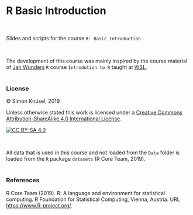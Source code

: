 # R Basic Introduction

<br>

Slides and scripts for the course `R: Basic Introduction`

<br>

The development of this course was mainly inspired by the course material of
[Jan Wunders](https://wunder.co.nz/) `R` course `Introdution to R` taught at 
[WSL](https://www.wsl.ch/en.html).
<br><br>


### License
© Simon Knüsel, 2019

Unless otherwise stated this work is licensed under a 
[Creative Commons Attribution-ShareAlike 4.0 International License][cc-by-sa].

[![CC BY-SA 4.0][cc-by-sa-shield]][cc-by-sa]  

[cc-by-sa]: http://creativecommons.org/licenses/by-sa/4.0/  
[cc-by-sa-shield]: https://img.shields.io/badge/License-CC%20BY--SA%204.0-lightgrey.svg  
<br>

All data that is used in this course and not loaded from the `Data` folder 
is loaded  from the `R` package `datasets` (R Core Team, 2019).
<br><br>

### References
R Core Team (2019). R: A language and environment for statistical computing. 
  R Foundation for Statistical Computing, Vienna, Austria. 
  URL https://www.R-project.org/.



